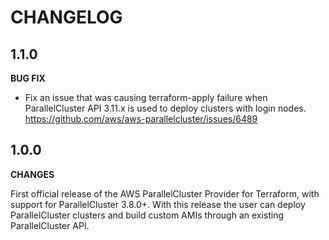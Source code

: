 # CHANGELOG

## 1.1.0

**BUG FIX**

* Fix an issue that was causing terraform-apply failure when ParallelCluster API 3.11.x is used to deploy clusters with login nodes.
  https://github.com/aws/aws-parallelcluster/issues/6489

## 1.0.0

**CHANGES**

First official release of the AWS ParallelCluster Provider for Terraform, with support for ParallelCluster 3.8.0+.
With this release the user can deploy ParallelCluster clusters and build custom AMIs through an existing ParallelCluster API.
